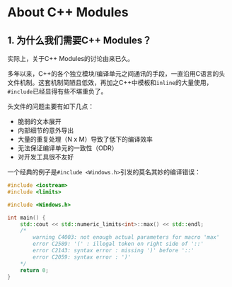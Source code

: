 # About C++ Modules
 
## 1. 为什么我们需要C++ Modules？

实际上，关于C++ Modules的讨论由来已久。  
 
多年以来，C++的各个独立模块/编译单元之间通讯的手段，一直沿用C语言的头文件机制。这套机制简陋且低效，再加之C++中模板和`inline`的大量使用，`#include`已经显得有些不堪重负了。  
 
头文件的问题主要有如下几点：  
 
 * 脆弱的文本展开
 * 内部细节的意外导出
 * 大量的重复处理（N x M）导致了低下的编译效率
 * 无法保证编译单元的一致性（ODR）
 * 对开发工具很不友好
 
一个经典的例子是`#include <Windows.h>`引发的莫名其妙的编译错误：  

```c++
#include <iostream>
#include <limits>

#include <Windows.h>

int main() {
    std::cout << std::numeric_limits<int>::max() << std::endl;
    /*
        warning C4003: not enough actual parameters for macro 'max'
        error C2589: '(' : illegal token on right side of '::'
        error C2143: syntax error : missing ')' before '::'
        error C2059: syntax error : ')'
    */
    return 0;
}
```
 
